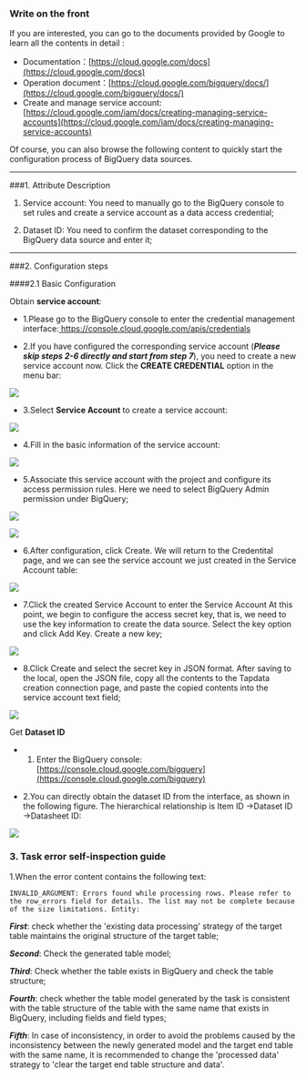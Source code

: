 ###  Write on the front 
 If you are interested, you can go to the documents provided by Google to learn all the contents in detail :

- Documentation：[https://cloud.google.com/docs](https://cloud.google.com/docs)
- Operation document：[https://cloud.google.com/bigquery/docs/](https://cloud.google.com/bigquery/docs/)
- Create and manage service account: [https://cloud.google.com/iam/docs/creating-managing-service-accounts](https://cloud.google.com/iam/docs/creating-managing-service-accounts)

Of course, you can also browse the following content to quickly start the configuration process of BigQuery data sources. 

---

###1. Attribute Description

1. Service account: You need to manually go to the BigQuery console to set rules and create a service account as a data access credential;

2. Dataset ID: You need to confirm the dataset corresponding to the BigQuery data source and enter it;

---

###2. Configuration steps

####2.1 Basic Configuration

Obtain **service account**:


- 1.Please go to the BigQuery console to enter the credential management interface:[ https://console.cloud.google.com/apis/credentials ]( https://console.cloud.google.com/apis/credentials )

- 2.If you have configured the corresponding service account (***Please skip steps 2-6 directly and start from step 7***), you need to create a new service account now. Click the **CREATE CREDENTIAL** option in the menu bar:

 ![](https://tapdata-bucket-01.oss-cn-beijing.aliyuncs.com/doc/BigQuery/serviceAccount1.png)

- 3.Select **Service Account** to create a service account:

 ![](https://tapdata-bucket-01.oss-cn-beijing.aliyuncs.com/doc/BigQuery/serviceAccount2.png)

- 4.Fill in the basic information of the service account:

 ![](https://tapdata-bucket-01.oss-cn-beijing.aliyuncs.com/doc/BigQuery/serviceAccount3.png)

- 5.Associate this service account with the project and configure its access permission rules. Here we need to select BigQuery Admin permission under BigQuery;

 ![](https://tapdata-bucket-01.oss-cn-beijing.aliyuncs.com/doc/BigQuery/serviceAccount4.png)

 ![](https://tapdata-bucket-01.oss-cn-beijing.aliyuncs.com/doc/BigQuery/serviceAccount5.png)

- 6.After configuration, click Create. We will return to the Credentital page, and we can see the service account we just created in the Service Account table:

 ![](https://tapdata-bucket-01.oss-cn-beijing.aliyuncs.com/doc/BigQuery/serviceAccount6.png)

- 7.Click the created Service Account to enter the Service Account At this point, we begin to configure the access secret key, that is, we need to use the key information to create the data source. Select the key option and click Add Key. Create a new key;

 ![](https://tapdata-bucket-01.oss-cn-beijing.aliyuncs.com/doc/BigQuery/serviceAccount7.png)

- 8.Click Create and select the secret key in JSON format. After saving to the local, open the JSON file, copy all the contents to the Tapdata creation connection page, and paste the copied contents into the service account text field;

 ![](https://tapdata-bucket-01.oss-cn-beijing.aliyuncs.com/doc/BigQuery/serviceAccount8.png)

Get **Dataset ID**

- 1. Enter the BigQuery console: [https://console.cloud.google.com/bigquery](https://console.cloud.google.com/bigquery)

- 2.You can directly obtain the dataset ID from the interface, as shown in the following figure. The hierarchical relationship is Item ID ->Dataset ID ->Datasheet ID:

 ![](https://tapdata-bucket-01.oss-cn-beijing.aliyuncs.com/doc/BigQuery/serviceAccount9.png)
 
### 3. Task error self-inspection guide

<a name="errors" id="errors" href="#errors"></a>

1.When the error content contains the following text:

```
INVALID_ARGUMENT: Errors found while processing rows. Please refer to the row_errors field for details. The list may not be complete because of the size limitations. Entity:
```

***First***: check whether the 'existing data processing' strategy of the target table maintains the original structure of the target table;

***Second***: Check the generated table model;

***Third***: Check whether the table exists in BigQuery and check the table structure;

***Fourth***: check whether the table model generated by the task is consistent with the table structure of the table with the same name that exists in BigQuery, including fields and field types;

***Fifth***: In case of inconsistency, in order to avoid the problems caused by the inconsistency between the newly generated model and the target end table with the same name, it is recommended to change the 'processed data' strategy to 'clear the target end table structure and data'.